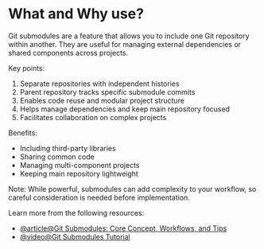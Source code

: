 # What and Why use?

Git submodules are a feature that allows you to include one Git repository within another. They are useful for managing external dependencies or shared components across projects.

Key points:
1. Separate repositories with independent histories
2. Parent repository tracks specific submodule commits
3. Enables code reuse and modular project structure
4. Helps manage dependencies and keep main repository focused
5. Facilitates collaboration on complex projects

Benefits:
- Including third-party libraries
- Sharing common code
- Managing multi-component projects
- Keeping main repository lightweight

Note: While powerful, submodules can add complexity to your workflow, so careful consideration is needed before implementation.

Learn more from the following resources:

- [@article@Git Submodules: Core Concept, Workflows, and Tips](https://www.atlassian.com/git/tutorials/git-submodule)
- [@video@Git Submodules Tutorial](https://www.youtube.com/watch?v=gSlXo2iLBro)
